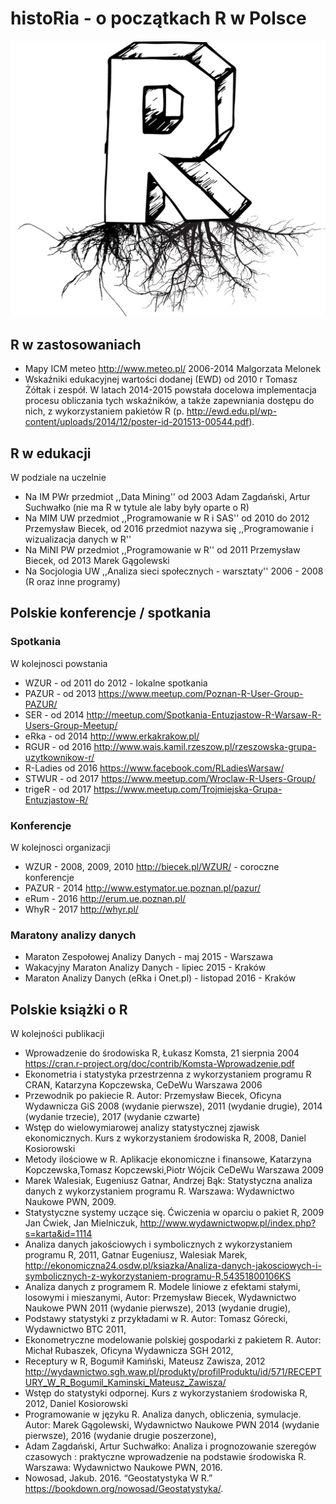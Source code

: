 # histoRia - o początkach R w Polsce

![histoRia](histoRia.png)

## R w zastosowaniach

* Mapy ICM meteo http://www.meteo.pl/ 2006-2014 Malgorzata Melonek
* Wskaźniki edukacyjnej wartości dodanej (EWD) od 2010 r Tomasz Żółtak i zespół. W latach 2014-2015 powstała docelowa implementacja procesu obliczania tych wskaźników, a także zapewniania dostępu do nich, z wykorzystaniem pakietów R (p. http://ewd.edu.pl/wp-content/uploads/2014/12/poster-id-201513-00544.pdf).

## R w edukacji

W podziale na uczelnie

* Na IM PWr przedmiot ,,Data Mining'' od 2003 Adam Zagdański, Artur Suchwałko (nie ma R w tytule ale laby były oparte o R)
* Na MIM UW przedmiot ,,Programowanie w R i SAS''  od 2010 do 2012 Przemysław Biecek, od 2016 przedmiot nazywa się ,,Programowanie i wizualizacja danych w R''
* Na MiNI PW przedmiot ,,Programowanie w R''  od 2011 Przemysław Biecek, od 2013 Marek Gągolewski
* Na Socjologia UW ,,Analiza sieci społecznych - warsztaty'' 2006 - 2008 (R oraz inne programy)


## Polskie konferencje / spotkania

### Spotkania 

W kolejnosci powstania

* WZUR - od 2011 do 2012 - lokalne spotkania
* PAZUR - od 2013 https://www.meetup.com/Poznan-R-User-Group-PAZUR/
* SER - od 2014 http://meetup.com/Spotkania-Entuzjastow-R-Warsaw-R-Users-Group-Meetup/
* eRka - od 2014 http://www.erkakrakow.pl/
* RGUR - od 2016 http://www.wais.kamil.rzeszow.pl/rzeszowska-grupa-uzytkownikow-r/
* R-Ladies od 2016 https://www.facebook.com/RLadiesWarsaw/
* STWUR - od 2017 https://www.meetup.com/Wroclaw-R-Users-Group/
* trigeR - od 2017 https://www.meetup.com/Trojmiejska-Grupa-Entuzjastow-R/ 

### Konferencje

W kolejnosci organizacji

* WZUR - 2008, 2009, 2010 http://biecek.pl/WZUR/ - coroczne konferencje
* PAZUR - 2014 http://www.estymator.ue.poznan.pl/pazur/
* eRum - 2016 http://erum.ue.poznan.pl/ 
* WhyR - 2017 http://whyr.pl/ 

### Maratony analizy danych

* Maraton Zespołowej Analizy Danych - maj 2015 - Warszawa
* Wakacyjny Maraton Analizy Danych - lipiec 2015 - Kraków
* Maraton Analizy Danych (eRka i Onet.pl) - listopad 2016 - Kraków

## Polskie książki o R

W kolejności publikacji

* Wprowadzenie do środowiska R, Łukasz Komsta, 21 sierpnia 2004 https://cran.r-project.org/doc/contrib/Komsta-Wprowadzenie.pdf
* Ekonometria i statystyka przestrzenna z wykorzystaniem programu R CRAN, Katarzyna Kopczewska, CeDeWu	Warszawa	2006
* Przewodnik po pakiecie R. Autor: Przemysław Biecek, Oficyna Wydawnicza GiS 2008 (wydanie pierwsze), 2011 (wydanie drugie), 2014 (wydanie trzecie), 2017 (wydanie czwarte)
* Wstęp do wielowymiarowej analizy statystycznej zjawisk ekonomicznych. Kurs z wykorzystaniem środowiska R, 2008, Daniel Kosiorowski
* Metody ilościowe w R. Aplikacje ekonomiczne i finansowe, Katarzyna Kopczewska,Tomasz Kopczewski,Piotr Wójcik	CeDeWu	Warszawa	2009	
* Marek Walesiak, Eugeniusz Gatnar, Andrzej Bąk: Statystyczna analiza danych z wykorzystaniem programu R. Warszawa: Wydawnictwo Naukowe PWN, 2009. 
* Statystyczne systemy uczące się. Ćwiczenia w oparciu o pakiet R, 2009 Jan Ćwiek, Jan Mielniczuk, http://www.wydawnictwopw.pl/index.php?s=karta&id=1114
* Analiza danych jakościowych i symbolicznych z wykorzystaniem programu R, 2011, Gatnar Eugeniusz, Walesiak Marek, http://ekonomiczna24.osdw.pl/ksiazka/Analiza-danych-jakosciowych-i-symbolicznych-z-wykorzystaniem-programu-R,54351800106KS
* Analiza danych z programem R. Modele liniowe z efektami stałymi, losowymi i mieszanymi, Autor: Przemysław Biecek, Wydawnictwo Naukowe PWN 2011 (wydanie pierwsze), 2013 (wydanie drugie), 
* Podstawy statystyki z przykładami w R. Autor: Tomasz Górecki, Wydawnictwo BTC 2011, 
* Ekonometryczne modelowanie polskiej gospodarki z pakietem R. Autor: Michał Rubaszek, Oficyna Wydawnicza SGH 2012, 
* Receptury w R, Bogumił Kamiński, Mateusz Zawisza, 2012 http://wydawnictwo.sgh.waw.pl/produkty/profilProduktu/id/571/RECEPTURY_W_R_Bogumil_Kaminski_Mateusz_Zawisza/
* Wstęp do statystyki odpornej. Kurs z wykorzystaniem środowiska R, 2012, Daniel Kosiorowski
* Programowanie w języku R. Analiza danych, obliczenia, symulacje. Autor: Marek Gągolewski, Wydawnictwo Naukowe PWN 2014 (wydanie pierwsze), 2016 (wydanie drugie poszerzone), 
* Adam Zagdański, Artur Suchwałko: Analiza i prognozowanie szeregów czasowych : praktyczne wprowadzenie na podstawie środowiska R. Warszawa: Wydawnictwo Naukowe PWN, 2016. 
* Nowosad, Jakub. 2016. “Geostatystyka W R.” https://bookdown.org/nowosad/Geostatystyka/.

